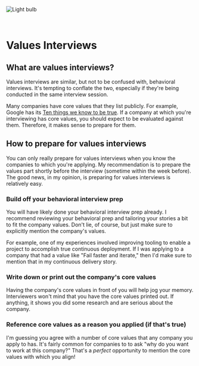 <img style="margin: 0 auto; max-width:13rem; margin-bottom: 2rem" alt="Light bulb" src="/bulb.png" />

# Values Interviews

## What are values interviews?

Values interviews are similar, but not to be confused with, behavioral interviews. It's tempting to conflate the two, especially if they're being conducted in the same interview session.

Many companies have core values that they list publicly. For example, Google has its [Ten things we know to be true](https://about.google/philosophy/). If a company at which you're interviewing has core values, you should expect to be evaluated against them. Therefore, it makes sense to prepare for them.

## How to prepare for values interviews

You can only really prepare for values interviews when you know the companies to which you're applying. My recommendation is to prepare the values part shortly before the interview (sometime within the week before). The good news, in my opinion, is preparing for values interviews is relatively easy.

### Build off your behavioral interview prep

You will have likely done your behavioral interview prep already. I recommend reviewing your behavioral prep and tailoring your stories a bit to fit the company values. Don't lie, of course, but just make sure to explicitly mention the company's values.

For example, one of my experiences involved improving tooling to enable a project to accomplish true continuous deployment. If I was applying to a company that had a value like "Fail faster and iterate," then I'd make sure to mention that in my continuous delivery story.

### Write down or print out the company's core values

Having the company's core values in front of you will help jog your memory. Interviewers won't mind that you have the core values printed out. If anything, it shows you did some research and are serious about the company.

### Reference core values as a reason you applied (if that's true)

I'm guessing you agree with a number of core values that any company you apply to has. It's fairly common for companies to to ask "why do you want to work at this company?" That's a _perfect_ opportunity to mention the core values with which you align!
